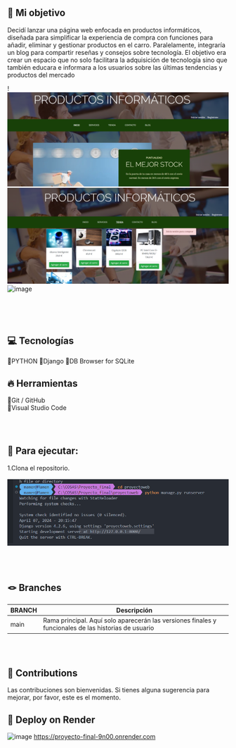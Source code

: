 ## 🎯 Mi objetivo 
Decidí lanzar una página web enfocada en productos informáticos, diseñada para simplificar la experiencia de compra con funciones para añadir, eliminar y gestionar productos en el carro. Paralelamente, integraría un blog para compartir reseñas y consejos sobre tecnología. El objetivo era crear un espacio que no solo facilitara la adquisición de tecnología sino que también educara e informara a los usuarios sobre las últimas tendencias y productos del mercado

!
![alt text](image-1.png)
![alt text](image-2.png)
![image](https://github.com/MamenFB/Proyecto_final/assets/106315129/fa0bb4c1-3b3c-4fa3-8155-3a641f563fe0)




<br><br><br>


## 💻 Tecnologías 
🔹PYTHON 
🔹Django
🔹DB Browser for SQLite

## 🔥 Herramientas
🔹Git / GitHub  
🔹Visual Studio Code  



<br><br>


## 🚀 Para ejecutar: 

1.Clona el repositorio.<br><br>
![alt text](image-4.png)


<br><br>

## 🪢 Branches 

| BRANCH   | Descripción                                                                      |
| -------- | ------------------------------------------------------------------------------------- |
| main     | Rama principal. Aquí solo aparecerán las versiones finales y funcionales de las historias de usuario|

<br><br>





## 🤝 Contributions 

Las contribuciones son bienvenidas. Si tienes alguna sugerencia para mejorar, por favor, este es el momento.
<br>





## 🔗 Deploy on Render 
![image](https://github.com/MamenFB/Proyecto_final/assets/106315129/db599aaf-7380-452b-aa6b-5f60c73b7fe5)
https://proyecto-final-9n00.onrender.com




